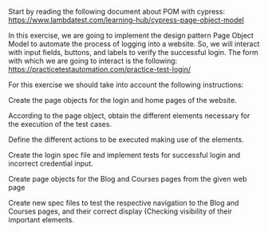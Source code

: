 Start by reading the following document about POM with cypress: https://www.lambdatest.com/learning-hub/cypress-page-object-model 

In this exercise, we are going to implement the design pattern Page Object Model to automate the process of logging into a website. So, we will interact with input fields, buttons, and labels to verify the successful login. The form with which we are going to interact is the following: https://practicetestautomation.com/practice-test-login/ 

For this exercise we should take into account the following instructions:

Create the page objects for the login and home pages of the website.

According to the page object, obtain the different elements necessary for the execution of the test cases.

Define the different actions to be executed making use of the elements.

Create the login spec file and implement tests for successful login and incorrect credential input.

Create page objects for the Blog and Courses pages from the given web page

Create new spec files to test the respective navigation to the Blog and Courses pages, and their correct display (Checking visibility of their important elements.
